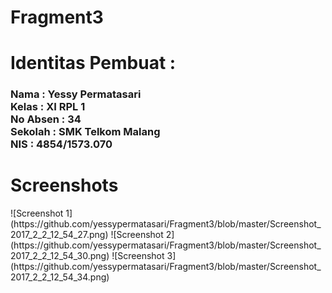 # Fragment3
<h1>Identitas Pembuat : </h1>
<h3>Nama      : Yessy Permatasari
<br>Kelas     : XI RPL 1
<br>No Absen  : 34
<br>Sekolah   : SMK Telkom Malang
<br>NIS       : 4854/1573.070 </h3>
<h1>Screenshots</h1>
![Screenshot 1](https://github.com/yessypermatasari/Fragment3/blob/master/Screenshot_2017_2_2_12_54_27.png)
![Screenshot 2](https://github.com/yessypermatasari/Fragment3/blob/master/Screenshot_2017_2_2_12_54_30.png)
![Screenshot 3](https://github.com/yessypermatasari/Fragment3/blob/master/Screenshot_2017_2_2_12_54_34.png)
